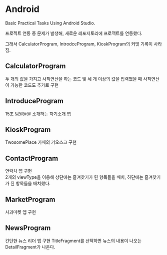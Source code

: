 # Android
Basic Practical Tasks Using Android Studio.

프로젝트 연동 중 문제가 발생해, 새로운 레포지토리에 프로젝트를 연동했다.

그래서 CalculatorProgram, IntrodceProgram, KioskProgram의 커밋 기록이 사라짐.

## CalculatorProgram
두 개의 값을 가지고 사칙연산을 하는 코드 및 세 개 이상의 값을 입력했을 때 사칙연산이 가능한 코드도 추가로 구현

## IntroduceProgram
15조 팀원들을 소개하는 자기소개 앱

## KioskProgram
TwosomePlace 카페의 키오스크 구현

## ContactProgram
연락처 앱 구현<br/>
2개의 viewType을 이용해 상단에는 즐겨찾기가 된 항목들을 배치, 하단에는 즐겨찾기가 된 항목들을 배치했다.

## MarketProgram
사과마켓 앱 구현 

## NewsProgram
간단한 뉴스 리더 앱 구현
TitleFragment를 선택하면 뉴스의 내용이 나오는 DetailFragment가 나온다.
